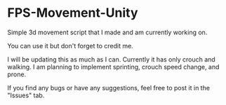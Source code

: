 # FPS-Movement-Unity
Simple 3d movement script that I made and am currently working on. 


You can use it but don't forget to credit me.


I will be updating this as much as I can. Currently it has only crouch and walking.
I am planning to implement sprinting, crouch speed change, and prone. 

If you find any bugs or have any suggestions, feel free to post it in the "Issues" tab.

